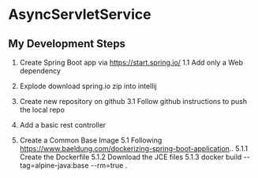# AsyncServletService

## My Development Steps
1. Create Spring Boot app via https://start.spring.io/
1.1 Add only a Web dependency

2. Explode download spring.io zip into intellij

3. Create new repository on github
3.1 Follow github instructions to push the local repo

4. Add a basic rest controller

5. Create a Common Base Image
5.1 Following https://www.baeldung.com/dockerizing-spring-boot-application..
5.1.1 Create the Dockerfile
5.1.2 Download the JCE files
5.1.3  docker build --tag=alpine-java:base --rm=true .
